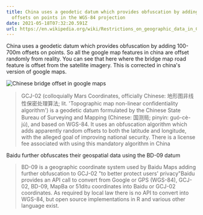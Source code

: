```yaml
---
title: China uses a geodetic datum which provides obfuscation by adding 100-700m
  offsets on points in the WGS-84 projection
date: 2021-05-18T07:32:20.591Z
url: https://en.wikipedia.org/wiki/Restrictions_on_geographic_data_in_China
---
```

  

  China uses a geodetic datum which provides obfuscation by adding 100-700m offsets on points. So all the google map features in china are offset randomly from reality. You can see that here where the bridge map road feature is offset from the satellite imagery. This is corrected in china's version of google maps.


  ![Chinese bridge offset in google maps](/img/image-1-.png "Chinese bridge offset in google maps")


  > GCJ-02 (colloquially Mars Coordinates, officially Chinese: 地形图非线性保密处理算法; lit. 'Topographic map non-linear confidentiality algorithm') is a geodetic datum formulated by the Chinese State Bureau of Surveying and Mapping (Chinese: 国测局; pinyin: guó-cè-jú), and based on WGS-84. It uses an obfuscation algorithm which adds apparently random offsets to both the latitude and longitude, with the alleged goal of improving national security. There is a license fee associated with using this mandatory algorithm in China


  Baidu further obfuscates their geospatial data using the BD-09 datum


  > BD-09 is a geographic coordinate system used by Baidu Maps adding further obfuscation to GCJ-02 "to better protect users' privacy"Baidu provides an API call to convert from Google or GPS (WGS-84), GCJ-02, BD-09, MapBa or 51ditu coordinates into Baidu or GCJ-02 coordinates. As required by local law there is no API to convert into WGS-84, but open source implementations in R and various other language exist.

